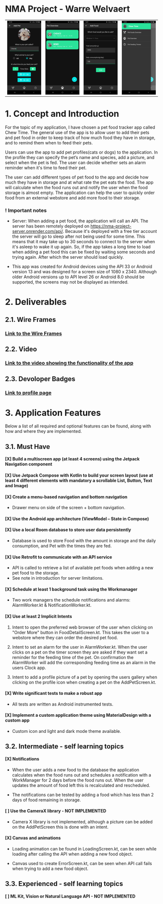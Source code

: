 # NMA Project - Warre Welvaert

<table>
  <tr>
    <td>
      <img src="Images/Screenshot_Add_Pet_Chew%20Time.jpg" alt="Add Pet" />
    </td>
    <td>
      <img src="Images/Screenshot_Pet_Overview_Chew%20Time.jpg" alt="Pet Overview" />
    </td>
    <td>
      <img src="Images/Screenshot_Add_Food_Chew%20Time.jpg" alt="Add Pet" />
    </td>
        <td>
      <img src="Images/Screenshot_Drawer_Chew%20Time.jpg" alt="Drawer Menu" />
    </td>
  </tr>
</table>

# 1. Concept and Introduction

For the topic of my application, I have chosen a pet food tracker app called Chew Time. The general use of the app is to allow user to add their pets and pet food in order to keep track of how much food they have in storage, and to remind them when to feed their pets. 

Users can use the app to add pet profiles(cats or dogs) to the application. In the profile they can specify the pet’s name and species, add a picture, and select when the pet is fed. The
user can decide whether sets an alarm reminder when it's time to feed their pet.

The user can add different types of pet food to the app and decide how much they have in storage and at what rate the pet eats the food. The app will calculate when the food runs out and notify the user when the food storage is almost empty. The application can help the user to quickly order food from an external webstore and add more food to their storage. 

### ! Important notes

- Server: When adding a pet food, the application will call an API. The server has been remotely deployed on https://nma-project-server.onrender.com/api/. Because it's deployed with a free tier account the server will go to sleep after not being used for some time. This means that it may take up to 30 seconds to connect to the server when it's asleep to wake it up again. So, if the app takes a long time to load when adding a pet food this can be fixed by waiting some seconds and trying again. After which the server should load quickly.

- This app was created for Android devices using the API 33 or Android version 13 and was designed for a screen size of 1080 x 2340. Although older Android versions up to API level 26 or Android 8.0 should be supported, the screens may not be displayed as intended.

# 2. Deliverables

## 2.1. Wire Frames

### [Link to the Wire Frames](https://www.figma.com/file/Qha0NaiTH6Xtig31xi4DYJ/Low-Fi-NMA-Project?node-id=0-1)

## 2.2. Video

### [Link to the video showing the functionality of the app](https://www.youtube.com/watch?v=GMYou_GlGWg)

## 2.3. Devoloper Badges

### [Link to profile page](https://developers.google.com/profile/u/116354308138608151069)

# 3. Application Features

Below a list of all required and optional features can be found, along with how and where they are implemented.

## 3.1. Must Have

#### [X] Build a multiscreen app (at least 4 screens) using the Jetpack Navigation component

#### [X] Use Jetpack Compose with Kotlin to build your screen layout (use at least 4 different elements with mandatory a scrollable List, Button, Text and Image)

#### [X] Create a menu-based navigation and bottom navigation
- Drawer menu on side of the screen + bottom navigation.

#### [X] Use the Android app architecture (ViewModel – State in Compose)

#### [X] Use a local Room database to store user data persistently
- Database is used to store Food with the amount in storage and the daily consumption, and Pet with the times they are fed.

#### [X] Use Retrofit to communicate with an API service
- API is called to retrieve a list of available pet foods when adding a new pet food to the storage. 
- See note in introduction for server limitations.

#### [X] Schedule at least 1 background task using the Workmanager
- Two work managers the schedule notifications and alarms: AlarmWorker.kt & NotificationWorker.kt.

#### [X] Use at least 2 Implicit Intents
1. Intent to open the preferred  web browser of the user when clicking on "Order More" button in FoodDetailScreen.kt. This takes the user to a webstore where they can order the desired pet food.

2. Intent to set an alarm for the user in AlarmWorker.kt. When the user clicks on a pet on the timer screen they are asked if they want set a reminder for the feeding time of the pet. On confirmation the AlarmWorker will add the corresponding feeding time as an alarm in the users Clock app.

3. Intent to add a profile picture of a pet by opening the users gallery when clicking on the profile icon when creating a pet on the AddPetScreen.kt.

#### [X] Write significant tests to make a robust app
- All tests are written as Android instrumented tests.

#### [X] Implement a custom application theme using MaterialDesign with a custom app
- Custom icon and light and dark mode theme available. 


## 3.2. Intermediate - self learning topics

#### [X] Notifications
- When the user adds a new food to the database the application calculates when the food runs out and schedules a notification with a WorkManager for 2 days before the food runs out. When the user updates the amount of food left this is recalculated and rescheduled. 
  
- The notifications can be tested by adding a food which has less than 2 days of food remaining in storage. 

#### [ ] Use the CameraX library - NOT IMPLEMENTED
- Camera X library is not implemented, although a picture can be added on the AddPetScreen this is done with an intent.

#### [X] Canvas and animations
- Loading animation can be found in LoadingScreen.kt, can be seen while loading after calling the API when adding a new food object.
  
- Canvas used to create ErrorScreen.kt, can be seen when API call fails when trying to add a new food object.

## 3.3. Experienced - self learning topics

#### [ ] ML Kit, Vision or Natural Language API - NOT IMPLEMENTED